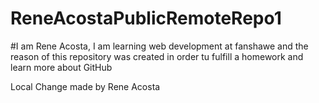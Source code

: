 # ReneAcostaPublicRemoteRepo1

#I am Rene Acosta, I am learning web development at fanshawe and the reason of this repository was created in order tu fulfill a homework and learn more about GitHub

Local Change made by Rene Acosta

